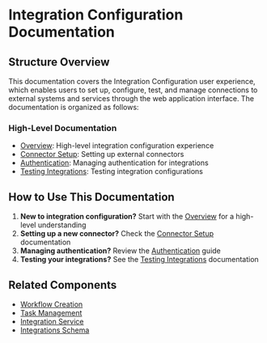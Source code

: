 # Integration Configuration Documentation

## Structure Overview

This documentation covers the Integration Configuration user experience, which enables users to set up, configure, test, and manage connections to external systems and services through the web application interface. The documentation is organized as follows:

### High-Level Documentation

* [Overview](./overview.md): High-level integration configuration experience
* [Connector Setup](./connector_setup.md): Setting up external connectors
* [Authentication](./authentication.md): Managing authentication for integrations
* [Testing Integrations](./testing_integrations.md): Testing integration configurations

## How to Use This Documentation



1. **New to integration configuration?** Start with the [Overview](./overview.md) for a high-level understanding
2. **Setting up a new connector?** Check the [Connector Setup](./connector_setup.md) documentation
3. **Managing authentication?** Review the [Authentication](./authentication.md) guide
4. **Testing your integrations?** See the [Testing Integrations](./testing_integrations.md) documentation

## Related Components

* [Workflow Creation](../workflow_creation/overview.md)
* [Task Management](../task_management/overview.md)
* [Integration Service](../../integration_service.md)
* [Integrations Schema](../../../schemas/integrations.md)


